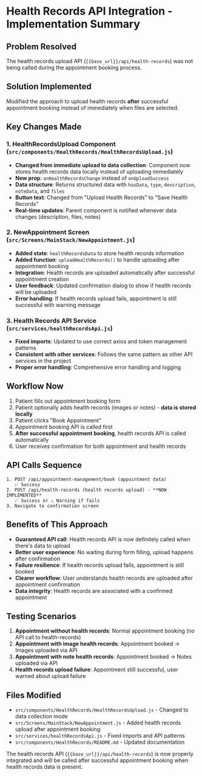 # Health Records API Integration - Implementation Summary

## Problem Resolved
The health records upload API (`{{base_url}}/api/health-records`) was not being called during the appointment booking process.

## Solution Implemented
Modified the approach to upload health records **after** successful appointment booking instead of immediately when files are selected.

## Key Changes Made

### 1. **HealthRecordsUpload Component** (`src/components/HealthRecords/HealthRecordsUpload.js`)
- **Changed from immediate upload to data collection**: Component now stores health records data locally instead of uploading immediately
- **New prop**: `onHealthRecordsChange` instead of `onUploadSuccess`
- **Data structure**: Returns structured data with `hasData`, `type`, `description`, `noteData`, and `files`
- **Button text**: Changed from "Upload Health Records" to "Save Health Records"
- **Real-time updates**: Parent component is notified whenever data changes (description, files, notes)

### 2. **NewAppointment Screen** (`src/Screens/MainStack/NewAppointment.js`)
- **Added state**: `healthRecordsData` to store health records information
- **Added function**: `uploadHealthRecords()` to handle uploading after appointment booking
- **Integration**: Health records are uploaded automatically after successful appointment creation
- **User feedback**: Updated confirmation dialog to show if health records will be uploaded
- **Error handling**: If health records upload fails, appointment is still successful with warning message

### 3. **Health Records API Service** (`src/services/healthRecordsApi.js`)
- **Fixed imports**: Updated to use correct axios and token management patterns
- **Consistent with other services**: Follows the same pattern as other API services in the project
- **Proper error handling**: Comprehensive error handling and logging

## Workflow Now
1. Patient fills out appointment booking form
2. Patient optionally adds health records (images or notes) - **data is stored locally**
3. Patient clicks "Book Appointment" 
4. Appointment booking API is called first
5. **After successful appointment booking**, health records API is called automatically
6. User receives confirmation for both appointment and health records

## API Calls Sequence
```
1. POST /api/appointment-management/book (appointment data)
   ✅ Success
2. POST /api/health-records (health records upload) - **NOW IMPLEMENTED**
   ✅ Success or ⚠️ Warning if fails
3. Navigate to confirmation screen
```

## Benefits of This Approach
- **Guaranteed API call**: Health records API is now definitely called when there's data to upload
- **Better user experience**: No waiting during form filling, upload happens after confirmation
- **Failure resilience**: If health records upload fails, appointment is still booked
- **Clearer workflow**: User understands health records are uploaded after appointment confirmation
- **Data integrity**: Health records are associated with a confirmed appointment

## Testing Scenarios
1. **Appointment without health records**: Normal appointment booking (no API call to health-records)
2. **Appointment with image health records**: Appointment booked → Images uploaded via API
3. **Appointment with note health records**: Appointment booked → Notes uploaded via API
4. **Health records upload failure**: Appointment still successful, user warned about upload failure

## Files Modified
- `src/components/HealthRecords/HealthRecordsUpload.js` - Changed to data collection mode
- `src/Screens/MainStack/NewAppointment.js` - Added health records upload after appointment booking
- `src/services/healthRecordsApi.js` - Fixed imports and API patterns
- `src/components/HealthRecords/README.md` - Updated documentation

The health records API (`{{base_url}}/api/health-records`) is now properly integrated and will be called after successful appointment booking when health records data is present.
